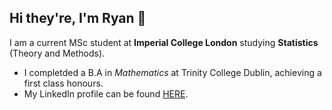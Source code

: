 ## Hi they're, I'm Ryan 👋

I am a current MSc student at **Imperial College London** studying **Statistics** (Theory and Methods).

- I completded a B.A in _Mathematics_ at Trinity College Dublin, achieving a first class honours.
- My LinkedIn profile can be found [HERE](https://www.linkedin.com/in/ryan-askin-17207a253/).
  
